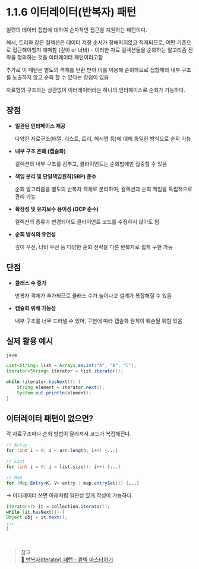 # 1.1.6 이터레이터(반복자) 패턴

일련의 데이터 집합에 대하여 순차적인 접근을 지원하는 패턴이다.

해시, 트리와 같은 컬렉션은 데이터 저장 순서가 정해지지않고 적재되므로, 어떤 기준으로 접근해야할지 애매함 (깊이 or 너비) - 이러한 자료 컬렉션들을 순회하는 알고리즘 전략을 정의하는 것을 이터레이터 패턴이라고함

추가로 이 패턴은 별도의 객체를 반환 받아 이를 이용해 순회하므로 집합체의 내부 구조를 노출하지 않고 순회 할 수 있다는 장점이 있음

자료형의 구조와는 상관없이 이터레이터라는 하나의 인터페이스로 순회가 가능하다.

## 장점

- **일관된 인터페이스 제공**

  다양한 자료구조(배열, 리스트, 트리, 해시맵 등)에 대해 동일한 방식으로 순회 가능

- **내부 구조 은폐 (캡슐화)**

  컬렉션의 내부 구조를 감추고, 클라이언트는 순회법에만 집중할 수 있음

- **책임 분리 및 단일책임원칙(SRP) 준수**

  순회 알고리즘을 별도의 반복자 객체로 분리하여, 컬렉션과 순회 책임을 독립적으로 관리 가능

- **확장성 및 유지보수 용이성 (OCP 준수)**

  컬렉션의 종류가 변경되어도 클라이언트 코드를 수정하지 않아도 됨

- **순회 방식의 유연성**

  깊이 우선, 너비 우선 등 다양한 순회 전략을 다른 반복자로 쉽게 구현 가능


## 단점

- **클래스 수 증가**

  반복자 객체가 추가되므로 클래스 수가 늘어나고 설계가 복잡해질 수 있음

- **캡슐화 위배 가능성**

  내부 구조를 너무 드러낼 수 있어, 구현에 따라 캡슐화 원칙이 훼손될 위험 있음


## 실제 활용 예시

`java`
```java
List<String> list = Arrays.asList("A", "B", "C");
Iterator<String> iterator = list.iterator();

while (iterator.hasNext()) {
    String element = iterator.next();
    System.out.println(element);
}
```

##  이터레이터 패턴이 없으면?
각 자료구조마다 순회 방법이 달라져서 코드가 복잡해진다.

```java
// Array
for (int i = 0; i < arr.length; i++) {...}

// List
for (int i = 0; i < list.size(); i++) {...}

// Map
for (Map.Entry<K, V> entry : map.entrySet()) {...}
```
→ 
이터레이터 쓰면 아래처럼 일관성 있게 작성이 가능하다.

```java
Iterator<?> it = collection.iterator();
while (it.hasNext()) {
Object obj = it.next();
...
}
```

<br>

> 참고 <br>[💠 반복자(Iterator) 패턴 - 완벽 마스터하기](https://inpa.tistory.com/entry/GOF-%F0%9F%92%A0-%EB%B0%98%EB%B3%B5%EC%9E%90Iterator-%ED%8C%A8%ED%84%B4-%EC%99%84%EB%B2%BD-%EB%A7%88%EC%8A%A4%ED%84%B0%ED%95%98%EA%B8%B0)
